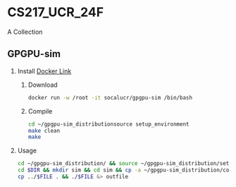 # CS217_UCR_24F
A Collection
## GPGPU-sim
1. Install [Docker Link](https://socal-ucr.github.io/GPGPU-sim-container/)

    1. Download
        ```bash
        docker run -w /root -it socalucr/gpgpu-sim /bin/bash
        ```
    2. Compile
        ```bash
        cd ~/gpgpu-sim_distributionsource setup_environment
        make clean
        make
        ```
2. Usage
    ```bash
    cd ~/gpgpu-sim_distribution/ && source ~/gpgpu-sim_distribution/setup_environment
    cd $DIR && mkdir sim && cd sim && cp -a ~/gpgpu-sim_distribution/configs/GTX480/* .
    cp ../$FILE . && ./$FILE &> outfile
    ```
